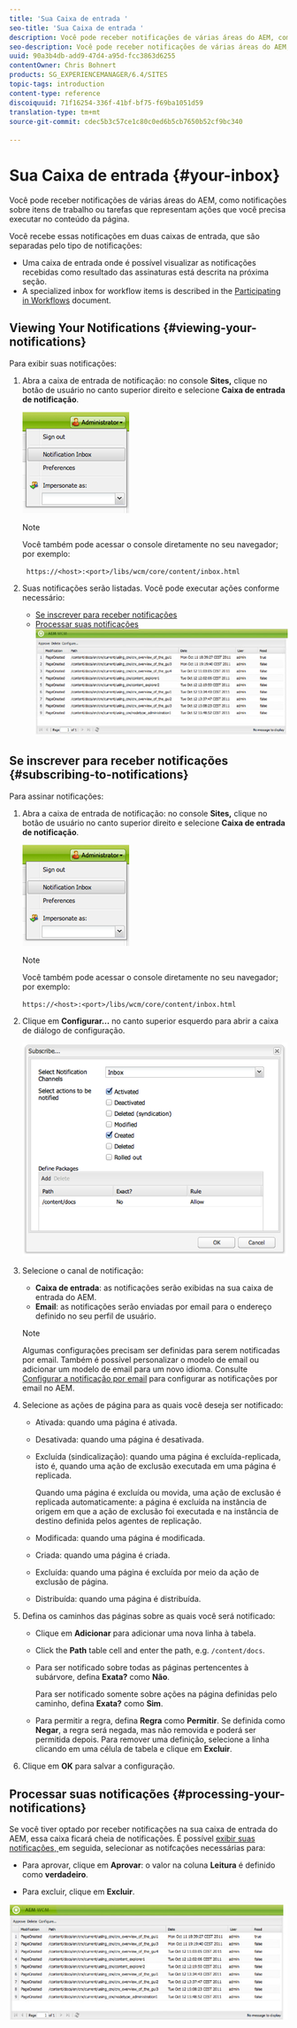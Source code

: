 ```yaml
---
title: 'Sua Caixa de entrada '
seo-title: 'Sua Caixa de entrada '
description: Você pode receber notificações de várias áreas do AEM, como notificações sobre itens de trabalho ou tarefas que representam ações que você precisa executar no conteúdo da página.
seo-description: Você pode receber notificações de várias áreas do AEM, como notificações sobre itens de trabalho ou tarefas que representam ações que você precisa executar no conteúdo da página.
uuid: 90a3b4db-add9-47d4-a95d-fcc3863d6255
contentOwner: Chris Bohnert
products: SG_EXPERIENCEMANAGER/6.4/SITES
topic-tags: introduction
content-type: reference
discoiquuid: 71f16254-336f-41bf-bf75-f69ba1051d59
translation-type: tm+mt
source-git-commit: cdec5b3c57ce1c80c0ed6b5cb7650b52cf9bc340

---
```



# Sua Caixa de entrada {#your-inbox}

Você pode receber notificações de várias áreas do AEM, como notificações sobre itens de trabalho ou tarefas que representam ações que você precisa executar no conteúdo da página.

Você recebe essas notificações em duas caixas de entrada, que são separadas pelo tipo de notificações:

* Uma caixa de entrada onde é possível visualizar as notificações recebidas como resultado das assinaturas está descrita na próxima seção.
* A specialized inbox for workflow items is described in the [Participating in Workflows](/help/sites-classic-ui-authoring/classic-workflows-participating.md) document.

## Viewing Your Notifications {#viewing-your-notifications}

Para exibir suas notificações:

1. Abra a caixa de entrada de notificação: no console **Sites,** clique no botão de usuário no canto superior direito e selecione **Caixa de entrada de notificação**.

   ![screen_shot_2012-02-08at105226am](assets/screen_shot_2012-02-08at105226am.png)

   >[!NOTE]
   >
   >Você também pode acessar o console diretamente no seu navegador; por exemplo:
   >
   >` https://<host>:<port>/libs/wcm/core/content/inbox.html`

1. Suas notificações serão listadas. Você pode executar ações conforme necessário:

   * [Se inscrever para receber notificações](#subscribing-to-notifications)
   * [Processar suas notificações](#processing-your-notifications)
   ![chlimage_1-8](assets/chlimage_1-8.jpeg)

## Se inscrever para receber notificações {#subscribing-to-notifications}

Para assinar notificações:

1. Abra a caixa de entrada de notificação: no console **Sites,** clique no botão de usuário no canto superior direito e selecione **Caixa de entrada de notificação**.

   ![screen_shot_2012-02-08at105226am-1](assets/screen_shot_2012-02-08at105226am-1.png)

   >[!NOTE]
   >
   >Você também pode acessar o console diretamente no seu navegador; por exemplo:
   >
   >`https://<host>:<port>/libs/wcm/core/content/inbox.html`

1. Clique em **Configurar...** no canto superior esquerdo para abrir a caixa de diálogo de configuração.

   ![screen_shot_2012-02-08at11056am](assets/screen_shot_2012-02-08at111056am.png)

1. Selecione o canal de notificação:

   * **Caixa de entrada**: as notificações serão exibidas na sua caixa de entrada do AEM.
   * **Email**: as notificações serão enviadas por email para o endereço definido no seu perfil de usuário.
   >[!NOTE]
   >
   >Algumas configurações precisam ser definidas para serem notificadas por email. Também é possível personalizar o modelo de email ou adicionar um modelo de email para um novo idioma. Consulte [Configurar a notificação por email](/help/sites-administering/notification.md#configuringemailnotification) para configurar as notificações por email no AEM.

1. Selecione as ações de página para as quais você deseja ser notificado:

   * Ativada: quando uma página é ativada.
   * Desativada: quando uma página é desativada.
   * Excluída (sindicalização): quando uma página é excluída-replicada, isto é, quando uma ação de exclusão executada em uma página é replicada.

      Quando uma página é excluída ou movida, uma ação de exclusão é replicada automaticamente: a página é excluída na instância de origem em que a ação de exclusão foi executada e na instância de destino definida pelos agentes de replicação.

   * Modificada: quando uma página é modificada.
   * Criada: quando uma página é criada.
   * Excluída: quando uma página é excluída por meio da ação de exclusão de página.
   * Distribuída: quando uma página é distribuída.

1. Defina os caminhos das páginas sobre as quais você será notificado:

   * Clique em **Adicionar** para adicionar uma nova linha à tabela.
   * Click the **Path** table cell and enter the path, e.g. `/content/docs`.
   * Para ser notificado sobre todas as páginas pertencentes à subárvore, defina **Exata?** como **Não**.

      Para ser notificado somente sobre ações na página definidas pelo caminho, defina **Exata?** como **Sim**.

   * Para permitir a regra, defina **Regra** como **Permitir**. Se definida como **Negar**, a regra será negada, mas não removida e poderá ser permitida depois.
   Para remover uma definição, selecione a linha clicando em uma célula de tabela e clique em **Excluir**.

1. Clique em **OK** para salvar a configuração.

## Processar suas notificações {#processing-your-notifications}

Se você tiver optado por receber notificações na sua caixa de entrada do AEM, essa caixa ficará cheia de notificações. É possível [exibir suas notificações, ](#viewing-your-notifications) em seguida, selecionar as notifcações necessárias para:

* Para aprovar, clique em **Aprovar**: o valor na coluna **Leitura** é definido como **verdadeiro**.

* Para excluir, clique em **Excluir**.

![chlimage_1-9](assets/chlimage_1-9.jpeg)

